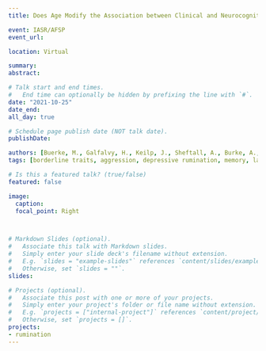 ```yaml
---
title: Does Age Modify the Association between Clinical and Neurocognitive Risk Factors and Suicide Attempt- Findings from the AFSP Lifespan Study

event: IASR/AFSP
event_url: 

location: Virtual

summary: 
abstract: 

# Talk start and end times.
#   End time can optionally be hidden by prefixing the line with `#`.
date: "2021-10-25"
date_end: 
all_day: true

# Schedule page publish date (NOT talk date).
publishDate: 

authors: [Buerke, M., Galfalvy, H., Keilp, J., Sheftall, A., Burke, A., Bridge, J., Mann, H., Szanto, K.]
tags: [borderline traits, aggression, depressive rumination, memory, language fluency, suicidal behavior, lifespan, development]

# Is this a featured talk? (true/false)
featured: false

image:
  caption: 
  focal_point: Right



# Markdown Slides (optional).
#   Associate this talk with Markdown slides.
#   Simply enter your slide deck's filename without extension.
#   E.g. `slides = "example-slides"` references `content/slides/example-slides.md`.
#   Otherwise, set `slides = ""`.
slides: 

# Projects (optional).
#   Associate this post with one or more of your projects.
#   Simply enter your project's folder or file name without extension.
#   E.g. `projects = ["internal-project"]` references `content/project/deep-learning/index.md`.
#   Otherwise, set `projects = []`.
projects:
- rumination
---
```



